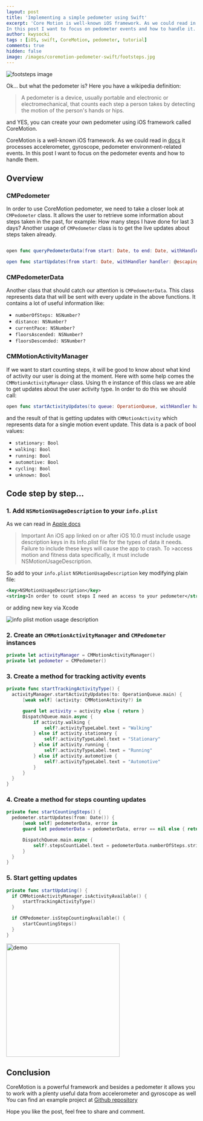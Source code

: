 ```yaml
---
layout: post
title: 'Implementing a simple pedometer using Swift'
excerpt: 'Core Motion is well-known iOS framework. As we could read in [docs](https://developer.apple.com/documentation/coremotion) it process accelerometer, gyroscope, pedometer environemnt-related events.
In this post I want to focus on pedometer events and how to handle it.'
author: kwysocki
tags : [iOS, swift, CoreMotion, pedometer, tutorial]
comments: true
hidden: false
image: /images/coremotion-pedometer-swift/footsteps.jpg
---
```


![footsteps image](/images/coremotion-pedometer-swift/footsteps.jpg)

Ok... but what the pedometer is? Here you have a wikipedia definition:

>A pedometer is a device, usually portable and electronic or electromechanical, that counts each step a person takes by detecting the motion of the person's hands or hips.

and YES, you can create your own pedometer using iOS framework called CoreMotion.

CoreMotion is a well-known iOS framework. As we could read in [docs](https://developer.apple.com/documentation/coremotion) it processes accelerometer, gyroscope, pedometer environment-related events.
In this post I want to focus on the pedometer events and how to handle them.

## Overview

### CMPedometer

In order to use CoreMotion pedometer, we need to take a closer look at `CMPedometer` class. It allows the user to retrieve some information about steps taken in the past, for example: How many steps I have done for last 3 days? Another usage of `CMPedometer` class is to get the live updates about steps taken already.

```swift

open func queryPedometerData(from start: Date, to end: Date, withHandler handler: @escaping CoreMotion.CMPedometerHandler)

open func startUpdates(from start: Date, withHandler handler: @escaping CoreMotion.CMPedometerHandler)

```

### CMPedometerData

Another class that should catch our attention is `CMPedometerData`. This class represents data that will be sent with every update in the above functions. It contains a lot of useful information like:

* `numberOfSteps: NSNumber?`
* `distance: NSNumber?`
* `currentPace: NSNumber?`
* `floorsAscended: NSNumber?`
* `floorsDescended: NSNumber?`


### CMMotionActivityManager

If we want to start counting steps, it will be good to know about what kind of activity our user is doing at the moment. Here with some help comes the `CMMotionActivityManager` class. Using th e instance of this class we are able to get updates about the user activity type. In order to do this we should call:

```swift
open func startActivityUpdates(to queue: OperationQueue, withHandler handler: @escaping CoreMotion.CMMotionActivityHandler)
```

and the result of that is getting updates with `CMMotionActivity` which represents  data for a single motion event update. This data is a pack of bool values:

* `stationary: Bool`
* `walking: Bool`
* `running: Bool`
* `automotive: Bool`
* `cycling: Bool`
* `unknown: Bool`


## Code step by step...

### 1. Add `NSMotionUsageDescription` to your `info.plist`

As we can read in [Apple docs](https://developer.apple.com/documentation/coremotion)

>Important
>An iOS app linked on or after iOS 10.0 must include usage description keys in its Info.plist file for the types of data it needs. Failure to include these keys will cause the app to crash. To >access motion and fitness data specifically, it must include NSMotionUsageDescription.

So add to your `info.plist` `NSMotionUsageDescription` key modifying plain file:

```xml
<key>NSMotionUsageDescription</key>
<string>In order to count steps I need an access to your pedometer</string>
```

or adding new key via Xcode

![info plist motion usage description](/images/coremotion-pedometer-swift/info-plist-motion-usage.png)

### 2. Create an `CMMotionActivityManager` and `CMPedometer` instances

```swift
private let activityManager = CMMotionActivityManager()
private let pedometer = CMPedometer()
```

### 3. Create a method for tracking activity events

```swift
private func startTrackingActivityType() {
  activityManager.startActivityUpdates(to: OperationQueue.main) {
      [weak self] (activity: CMMotionActivity?) in

      guard let activity = activity else { return }
      DispatchQueue.main.async {
          if activity.walking {
              self?.activityTypeLabel.text = "Walking"
          } else if activity.stationary {
              self?.activityTypeLabel.text = "Stationary"
          } else if activity.running {
              self?.activityTypeLabel.text = "Running"
          } else if activity.automotive {
              self?.activityTypeLabel.text = "Automotive"
          }
      }
  }
}
```

### 4. Create a method for steps counting updates

```swift
private func startCountingSteps() {
  pedometer.startUpdates(from: Date()) {
      [weak self] pedometerData, error in
      guard let pedometerData = pedometerData, error == nil else { return }

      DispatchQueue.main.async {
          self?.stepsCountLabel.text = pedometerData.numberOfSteps.stringValue
      }
  }
}
```

### 5. Start getting updates

```swift
private func startUpdating() {
  if CMMotionActivityManager.isActivityAvailable() {
      startTrackingActivityType()
  }

  if CMPedometer.isStepCountingAvailable() {
      startCountingSteps()
  }
}
```

<img src="/images/coremotion-pedometer-swift/steps-demo.gif" alt="demo" width="300">

## Conclusion

CoreMotion is a powerful framework and besides a pedometer it allows you to work with a plenty useful data from accelerometer and gyroscope as well
You can find an example project at [Github repository](https://github.com/bright/Pedometer-Swift)

Hope you like the post, feel free to share and comment.
